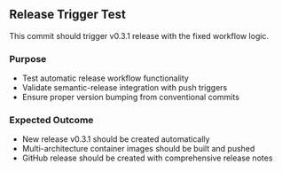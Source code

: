 ## Release Trigger Test

This commit should trigger v0.3.1 release with the fixed workflow logic.

### Purpose
- Test automatic release workflow functionality
- Validate semantic-release integration with push triggers
- Ensure proper version bumping from conventional commits

### Expected Outcome
- New release v0.3.1 should be created automatically
- Multi-architecture container images should be built and pushed
- GitHub release should be created with comprehensive release notes

